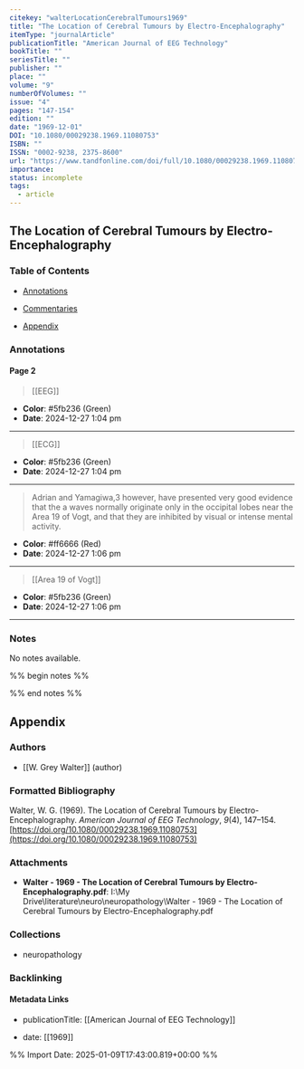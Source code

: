 ```yaml
---
citekey: "walterLocationCerebralTumours1969"
title: "The Location of Cerebral Tumours by Electro-Encephalography"
itemType: "journalArticle"
publicationTitle: "American Journal of EEG Technology"
bookTitle: ""
seriesTitle: ""
publisher: ""
place: ""
volume: "9"
numberOfVolumes: ""
issue: "4"
pages: "147-154"
edition: ""
date: "1969-12-01"
DOI: "10.1080/00029238.1969.11080753"
ISBN: ""
ISSN: "0002-9238, 2375-8600"
url: "https://www.tandfonline.com/doi/full/10.1080/00029238.1969.11080753"
importance: 
status: incomplete
tags:
  - article
---
```


## The Location of Cerebral Tumours by Electro-Encephalography

### Table of Contents

- [Annotations](#annotations)

+ [Commentaries](#commentaries)

- [Appendix](#appendix)

### Annotations




#### Page 2








> [[EEG]]





- **Color**: #5fb236 (Green)
- **Date**: 2024-12-27 1:04 pm

---








> [[ECG]]





- **Color**: #5fb236 (Green)
- **Date**: 2024-12-27 1:04 pm

---







> Adrian and Yamagiwa,3 however, have presented very good evidence that the a waves normally originate only in the occipital lobes near the Area 19 of Vogt, and that they are inhibited by visual or intense mental activity.





- **Color**: #ff6666 (Red)
- **Date**: 2024-12-27 1:06 pm

---








> [[Area 19 of Vogt]]





- **Color**: #5fb236 (Green)
- **Date**: 2024-12-27 1:06 pm

---





### Notes


No notes available.


%% begin notes %%

<!-- Write your personal notes here -->

%% end notes %%

## Appendix

### Authors


- [[W. Grey Walter]] (author)




### Formatted Bibliography

Walter, W. G. (1969). The Location of Cerebral Tumours by Electro-Encephalography. _American Journal of EEG Technology_, _9_(4), 147–154. [https://doi.org/10.1080/00029238.1969.11080753](https://doi.org/10.1080/00029238.1969.11080753)




### Attachments


- **Walter - 1969 - The Location of Cerebral Tumours by Electro-Encephalography.pdf**: I:\My Drive\literature\neuro\neuropathology\Walter - 1969 - The Location of Cerebral Tumours by Electro-Encephalography.pdf




### Collections


- neuropathology





### Backlinking


#### Metadata Links


- publicationTitle: [[American Journal of EEG Technology]]




- date: [[1969]]






%% Import Date: 2025-01-09T17:43:00.819+00:00 %%
